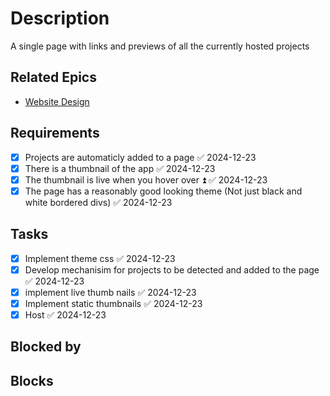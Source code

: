 # Description


A single page with links and previews of all the currently hosted projects

## Related Epics

- [Website Design](Website%20Design.md)
## Requirements

- [x] Projects are automaticly added to a page ✅ 2024-12-23
- [x] There is a thumbnail of the app ✅ 2024-12-23
- [x] The thumbnail is live when you hover over ⏫ ✅ 2024-12-23
- [x] The page has a reasonably good looking theme (Not just black and white bordered divs) ✅ 2024-12-23

## Tasks 

- [x] Implement theme css ✅ 2024-12-23
- [x] Develop mechanisim for projects to be detected and added to the page ✅ 2024-12-23
- [x] implement live thumb nails ✅ 2024-12-23
- [x] Implement static thumbnails ✅ 2024-12-23
- [x] Host ✅ 2024-12-23

## Blocked by 


## Blocks

